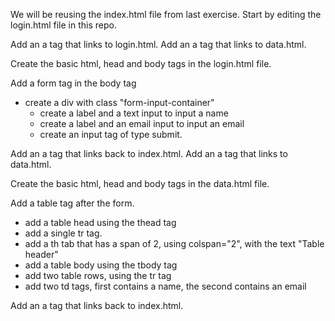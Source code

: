 
We will be reusing the index.html file from last exercise.
Start by editing the login.html file in this repo.

Add an a tag that links to login.html.
Add an a tag that links to data.html.

Create the basic html, head and body tags in the login.html file.

Add a form tag in the body tag
- create a div with class "form-input-container"
  - create a label and a text input to input a name
  - create a label and an email input to input an email
  - create an input tag of type submit.

Add an a tag that links back to index.html.
Add an a tag that links to data.html.

Create the basic html, head and body tags in the data.html file.

Add a table tag after the form.
- add a table head using the thead tag
 - add a single tr tag.
  - add a th tab that has a span of 2, using colspan="2", with the text "Table header"
- add a table body using the tbody tag
 - add two table rows, using the tr tag
  - add two td tags, first contains a name, the second contains an email

Add an a tag that links back to index.html.

